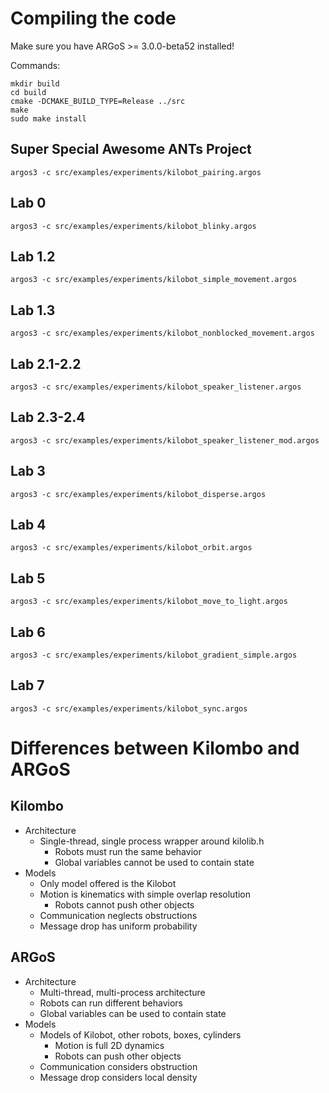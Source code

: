 # Compiling the code

Make sure you have ARGoS >= 3.0.0-beta52 installed!

Commands:
```shell
mkdir build
cd build
cmake -DCMAKE_BUILD_TYPE=Release ../src
make
sudo make install
```

## Super Special Awesome ANTs Project
```shell
argos3 -c src/examples/experiments/kilobot_pairing.argos
```

## Lab 0
```shell
argos3 -c src/examples/experiments/kilobot_blinky.argos
```

## Lab 1.2
```shell
argos3 -c src/examples/experiments/kilobot_simple_movement.argos
```

## Lab 1.3
```shell
argos3 -c src/examples/experiments/kilobot_nonblocked_movement.argos
```

## Lab 2.1-2.2
```shell
argos3 -c src/examples/experiments/kilobot_speaker_listener.argos
```

## Lab 2.3-2.4
```shell
argos3 -c src/examples/experiments/kilobot_speaker_listener_mod.argos
```

## Lab 3
```shell
argos3 -c src/examples/experiments/kilobot_disperse.argos
```

## Lab 4
```shell
argos3 -c src/examples/experiments/kilobot_orbit.argos
```

## Lab 5
```shell
argos3 -c src/examples/experiments/kilobot_move_to_light.argos
```

## Lab 6
```shell
argos3 -c src/examples/experiments/kilobot_gradient_simple.argos
```

## Lab 7
```shell
argos3 -c src/examples/experiments/kilobot_sync.argos
```

# Differences between Kilombo and ARGoS

## Kilombo
  * Architecture
    * Single-thread, single process wrapper around kilolib.h
      * Robots must run the same behavior
      * Global variables cannot be used to contain state
  * Models
    * Only model offered is the Kilobot
    * Motion is kinematics with simple overlap resolution
      * Robots cannot push other objects
    * Communication neglects obstructions
    * Message drop has uniform probability

## ARGoS
  * Architecture
    * Multi-thread, multi-process architecture
    * Robots can run different behaviors
    * Global variables can be used to contain state
  * Models
    * Models of Kilobot, other robots, boxes, cylinders
      * Motion is full 2D dynamics
      * Robots can push other objects
    * Communication considers obstruction
    * Message drop considers local density

